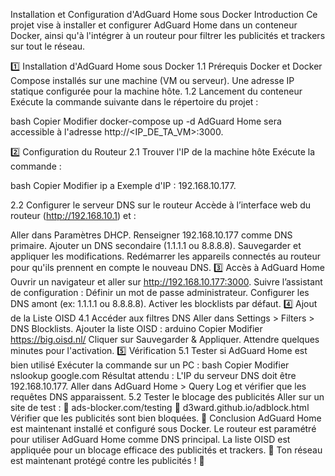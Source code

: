 Installation et Configuration d'AdGuard Home sous Docker
Introduction
Ce projet vise à installer et configurer AdGuard Home dans un conteneur Docker, ainsi qu'à l'intégrer à un routeur pour filtrer les publicités et trackers sur tout le réseau.

1️⃣ Installation d'AdGuard Home sous Docker
1.1 Prérequis
Docker et Docker Compose installés sur une machine (VM ou serveur).
Une adresse IP statique configurée pour la machine hôte.
1.2 Lancement du conteneur
Exécute la commande suivante dans le répertoire du projet :

bash
Copier
Modifier
docker-compose up -d
AdGuard Home sera accessible à l'adresse http://<IP_DE_TA_VM>:3000.

2️⃣ Configuration du Routeur
2.1 Trouver l'IP de la machine hôte
Exécute la commande :

bash
Copier
Modifier
ip a
Exemple d'IP : 192.168.10.177.

2.2 Configurer le serveur DNS sur le routeur
Accède à l’interface web du routeur (http://192.168.10.1) et :

Aller dans Paramètres DHCP.
Renseigner 192.168.10.177 comme DNS primaire.
Ajouter un DNS secondaire (1.1.1.1 ou 8.8.8.8).
Sauvegarder et appliquer les modifications.
Redémarrer les appareils connectés au routeur pour qu'ils prennent en compte le nouveau DNS.
3️⃣ Accès à AdGuard Home
Ouvrir un navigateur et aller sur http://192.168.10.177:3000.
Suivre l’assistant de configuration :
Définir un mot de passe administrateur.
Configurer les DNS amont (ex: 1.1.1.1 ou 8.8.8.8).
Activer les blocklists par défaut.
4️⃣ Ajout de la Liste OISD
4.1 Accéder aux filtres DNS
Aller dans Settings > Filters > DNS Blocklists.
Ajouter la liste OISD :
arduino
Copier
Modifier
https://big.oisd.nl/
Cliquer sur Sauvegarder & Appliquer.
Attendre quelques minutes pour l'activation.
5️⃣ Vérification
5.1 Tester si AdGuard Home est bien utilisé
Exécuter la commande sur un PC :
bash
Copier
Modifier
nslookup google.com
Résultat attendu : L'IP du serveur DNS doit être 192.168.10.177.
Aller dans AdGuard Home > Query Log et vérifier que les requêtes DNS apparaissent.
5.2 Tester le blocage des publicités
Aller sur un site de test :
🔗 ads-blocker.com/testing
🔗 d3ward.github.io/adblock.html
Vérifier que les publicités sont bien bloquées.
🎯 Conclusion
AdGuard Home est maintenant installé et configuré sous Docker.
Le routeur est paramétré pour utiliser AdGuard Home comme DNS principal.
La liste OISD est appliquée pour un blocage efficace des publicités et trackers.
🚀 Ton réseau est maintenant protégé contre les publicités ! 🎉
